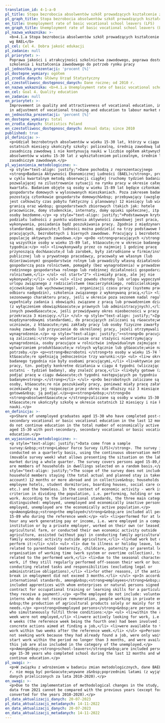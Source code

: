 ```yaml
---
translation_id: 4-1-a-0
pl_title: Stopa bezrobocia absolwentów szkół prowadzących kształcenie zawodowe wg BAEL
pl_graph_title: Stopa bezrobocia absolwentów szkół prowadzących kształcenie zawodowe wg BAEL
en_title: Unemployment rate of basic vocational school leavers (LFS)
en_graph_title: Unemployment rate of basic vocational school leavers (LFS)
pl_nazwa_wskaznika: >-
  <b>4.1.a Stopa bezrobocia absolwentów szkół prowadzących kształcenie zawodowe
  wg BAEL</b>
pl_cel: Cel 4. Dobra jakość edukacji
pl_zadanie: null
pl_priorytet: >-
  Poprawa jakości i atrakcyjności szkolnictwa zawodowego, poprawa dostosowania
  szkolenia i kształcenia zawodowego do potrzeb rynku pracy
pl_jednostka_prezentacji: 'procent [%]'
pl_dostepne_wymiary: ogółem
pl_zrodlo_danych: Główny Urząd Statystyczny
pl_czestotliwosc_dostępnosc_danych: Dane roczne; od 2010 r.
en_nazwa_wskaznika: <b>4.1.a Unemployment rate of basic vocational school leavers (LFS)</b>
en_cel: Goal 4. Quality education
en_zadanie: null
en_priorytet: >-
  Improvement in quality and attractiveness of vocational education, improvement
  in adjustment of vocational training and education to labour market needs
en_jednostka_prezentacji: 'percent [%]'
en_dostepne_wymiary: total
en_zrodlo_danych: Statistics Poland
en_czestotliwosc_dostępnosc_danych: Annual data; since 2010
published: true
pl_definicja: >-
  <p>Udział bezrobotnych absolwentów w wieku 15-30 lat, którzy w ciągu 12
  ostatnich miesięcy ukończyły szkoły: policealną, średnią zawodową lub
  zasadniczą zawodową i nie kontynuują nauki w liczbie ogółem aktywnych zawodowo
  absolwentów w wieku 15-30 lat z wykształceniem policealnym, średnim lub
  zasadniczym zawodowym.</p>
pl_wyjasnienia_metodologiczne: >-
  <p style="text-align: justify;">Dane pochodzą z reprezentacyjnego
  <strong>Badania Aktywności Ekonomicznej Ludności (BAEL)</strong>, prowadzonego
  w cyklu kwartalnym metodą obserwacji ciągłej (ruchomy tydzień badania),
  pozwalającej na zilustrowanie sytuacji na rynku pracy w okresie całego
  kwartału. Badaniem objęte są osoby w wieku 15-89 lat będące członkami
  gospodarstw domowych w wylosowanych mieszkaniach. Poza zakresem badania
  pozostają członkowie gospodarstw domowych&nbsp; przebywający (uwzględniany
  jest całkowity czas pobytu faktyczny i planowany) 12 miesięcy lub więcej za
  granicą oraz w&nbsp; gospodarstwach zbiorowych (takich jak: hotele
  pracownicze, domy studenckie, internaty, domy opieki społecznej, itp.) oraz
  osoby bezdomne.</p> <p style="text-align: justify;">Podstawowym kryterium
  podziału ludności z punktu widzenia aktywności zawodowej jest praca, tzn. fakt
  wykonywania, posiadania bądź poszukiwania pracy. Zgodnie z międzynarodowymi
  standardami og&oacute;ł ludności można podzielić na trzy podstawowe kategorie:
  pracujących, bezrobotnych i biernych zawodowo. Pracujący i bezrobotni stanowią
  populację aktywnych zawodowo.</p> <p>Do <strong>pracujących </strong>zaliczane
  są wszystkie osoby w wieku 15-89 lat, kt&oacute;re w okresie badanego
  tygodnia:</p> <ol> <li>wykonywały przez co najmniej 1 godzinę pracę
  przynoszącą doch&oacute;d lub zarobek, były zatrudnione w firmie/instytucji
  publicznej lub u prywatnego pracodawcy, pracowały we własnym (lub
  dzierżawionym) gospodarstwie rolnym lub prowadziły własną działalność
  gospodarczą poza rolnictwem, pomagały (bez wynagrodzenia) w prowadzeniu
  rodzinnego gospodarstwa rolnego lub rodzinnej działalności gospodarczej poza
  rolnictwem,</li> </ol> <ol start="2"> <li>miały pracę, ale jej nie
  wykonywały:</li> </ol> <ul> <li>z powodu choroby lub urlopu wypoczynkowego,
  urlopu związanego z rodzicielstwem (macierzyńskiego, rodzicielskiego,
  ojcowskiego lub wychowawczego), organizacji czasu pracy (systemu pracy lub
  odbioru nadgodzin), szkolenia związanego z wykonywaną pracą,</li> <li>z powodu
  sezonowego charakteru pracy, jeśli w okresie poza sezonem nadal regularnie
  wypełniały zadania i obowiązki związane z pracą lub prowadzeniem działalności
  (z wyłączeniem obowiązk&oacute;w prawnych lub administracyjnych),</li> <li>z
  innych powod&oacute;w, jeśli przewidywany okres nieobecności w pracy nie
  przekracza 3 miesięcy.</li> </ul> <p style="text-align: justify;">Zgodnie z
  międzynarodowymi standardami, do pracujących zaliczani są r&oacute;wnież
  uczniowie, z kt&oacute;rymi zakłady pracy lub osoby fizyczne zawarły umowę o
  naukę zawodu lub przyuczenie do określonej pracy, jeżeli otrzymywali
  wynagrodzenie.</p> <p style="text-align: justify;"><strong>Do pracujących nie
  są zaliczani:</strong> wolontariusze oraz stażyści nieotrzymujący
  wynagrodzenia, osoby pracujące w rolnictwie indywidualnym zajmujące się
  wytwarzaniem produkt&oacute;w rolnych wyłącznie lub gł&oacute;wnie na własne
  potrzeby.</p> <p><strong>Bezrobotni </strong>to osoby w wieku 15-74 lata,
  kt&oacute;re spełniają jednocześnie trzy warunki:</p> <ul> <li>w okresie
  badanego tygodnia nie były osobami pracującymi,</li> <li>aktywnie poszukiwały
  pracy, tzn. podjęły konkretne działania w ciągu 4 tygodni (wliczając jako
  ostatni - tydzień badany), aby znaleźć pracę,</li> <li>były gotowe (zdolne)
  podjąć pracę w ciągu dw&oacute;ch tygodni następujących po tygodniu
  badanym<strong>.</strong></li> </ul> <p>Do bezrobotnych zaliczane są także
  osoby, kt&oacute;re nie poszukiwały pracy, ponieważ miały pracę załatwioną i
  oczekiwały na jej rozpoczęcie przez okres nie dłuższy niż 3 miesiące oraz były
  gotowe&nbsp; ją podjąć.</p><p><strong>&nbsp;</strong>Do
  <strong>absolwent&oacute;w </strong>zaliczane są osoby w wieku 15-30 lat,
  kt&oacute;re ukończyły szkołę w okresie ostatnich 12 miesięcy i nie kontynuują
  nauki.</p>
en_definicja: >-
  <p>Share of unemployed graduates aged 15-30 who have completed post-secondary,
  secondary vocational or basic vocational education in the last 12 months, and
  do not continue education in the total number of economically active graduates
  aged 15-30 with post-secondary, secondary vocational or basic vocational
  education.</p>
en_wyjasnienia_metodologiczne: >-
  <p style="text-align: justify;">Data come from a sample
  survey:&nbsp;<strong>Labour Force Survey (LFS)</strong>. The survey is
  conducted on a quarterly basis, using the continuous observation method
  (movable survey week) what allows presenting the situation on the labour
  market during a whole quarter. The survey covers persons aged 15-89,&nbsp; who
  are members of households in dwellings selected on a random basis.</p> <p
  style="text-align: justify;">The scope of the survey does not include
  household members staying (the total actual and planned stay is taken into
  account) 12 months or more abroad and in collective&nbsp; households (such as:
  employee hotels, student dormitories, boarding houses, social care centres
  etc.) and the homeless. In the context of economic activity - work is the main
  criterion in dividing the population, i.e. performing, holding or seeking
  work. According to the international standards, the three main categories are
  distinguished: employed, unemployed and economically inactive persons. The
  employed, unemployed are the economically active population.</p>
  <p>Among&nbsp;<strong>the employed</strong>&nbsp;are included all persons aged
  15-89 who during the reference week:</p> <ol> <li>performed for at least one
  hour any work generating pay or income, i.e. were employed in a company/public
  institution or by a private employer, worked on their own (or leased)
  agricultural farm, or conducted their own economic activity outside
  agriculture, assisted (without pay) in conducting family agricultural farm or
  family economic activity outside agriculture,</li> <li>had work but did not
  perform it:</li> </ol> <ul> <li> due to illness or holiday leave, leave
  related to parenthood (maternity, childcare, paternity or parental leave),
  organisation of working time (work system or overtime collection), training
  related to the performed work,</li> <li>due to the seasonal character of the
  work, if they still regularly performed off-season their work or business
  conducting related tasks and responsibilities (excluding legal or
  administrative obligations),</li> <li>for other reasons, if the anticipated
  break in employment did not exceed 3 months.</li> </ul> <p>In accordance with
  international standards, among&nbsp;<strong>employees</strong>&nbsp;are also
  included apprentices with whom enterprises or natural persons signed a
  contract for occupational training or learning skills for a particular job (if
  they receive a payment).</p> <p>The employed do not include: volunteers and
  interns who do not receive remuneration, people working in private engaged in
  &nbsp;the production of agricultural products solely or mainly for their own
  needs.</p> <p><strong>Unemployed persons</strong>&nbsp;are persons aged 15-74
  who simultaneously fulfil three conditions:</p> <ul> <li>within the reference
  week were not employed,</li> <li>were actively looking for work, i.e. for over
  4 weeks (the reference week being the fourth one) had been involved in
  concrete actions aimed at finding a job,</li> <li>were available to take up
  work within two weeks after the reference week.</li> </ul> <p>Persons who were
  not seeking work because they had already found a job, were only waiting to
  start work within the period no longer than 3 months, and were available for
  this job are also included in the category of the unemployed.</p>
  <p>Among&nbsp;<strong>school-leavers</strong>&nbsp;are included persons at the
  age 15-30 years who completed school during the last 12 months and who do not
  continue education.</p>
pl_uwagi: >-
  <p>W związku z wdrożeniem w badaniu zmian metodologicznych, dane BAEL od 2021
  r. nie mogą być por&oacute;wnywane z&nbsp;poprzednimi latami (z wyjątkiem
  danych przeliczonych za lata 2010-2020).</p>
en_uwagi: >-
  <p>Due to the implementation of methodological changes in the study, the LFS
  data from 2021 cannot be compared with the previous years (except for the data
  converted for the years 2010-2020).</p>
pl_data_aktualizacji_danych: 20-07-2023
pl_data_aktualizacji_metadanych: 14-11-2022
en_data_aktualizacji_danych: 20-07-2023
en_data_aktualizacji_metadanych: 14-11-2022
---
```

